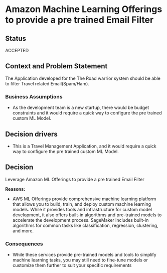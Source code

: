 # Amazon Machine Learning Offerings to provide a pre trained Email Filter

## Status

ACCEPTED

## Context and Problem Statement

The Application developed for the The Road warrior system should be able to filter Travel related Email(Spam/Ham).

### Business Assumptions

* As the development team is a new startup, there would be budget constraints and it would require a quick way to configure the pre trained custom ML Model.

## Decision drivers

* This is a Travel Management Application, and it would require a quick way to configure the pre trained custom ML Model.

## Decision

Leverage Amazon ML Offerings to provide a pre trained Email Filter

__Reasons:__ 

* AWS ML Offerings provide comprehensive machine learning platform that allows you to build, train, and deploy custom machine learning models. While it provides tools and infrastructure for custom model development, it also offers built-in algorithms and pre-trained models to accelerate the development process. SageMaker includes built-in algorithms for common tasks like classification, regression, clustering, and more.

### Consequences

* While these services provide pre-trained models and tools to simplify machine learning tasks, you may still need to fine-tune models or customize them further to suit your specific requirements
